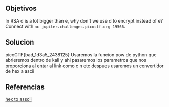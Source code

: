 
## Objetivos
In RSA d is a lot bigger than e, why don't we use d to encrypt instead of e? Connect with `nc jupiter.challenges.picoctf.org 19566`.
## Solucion
picoCTF{bad_1d3a5_2438125}
Usaremos la funcion pow de python que abrieremos dentro de kali y ahi pasaremos los parametros que nos proporciona al entar al link como c n etc 
despues usaremos un convertidor de hex a ascii
## Referencias
[hex to asscii](https://www.rapidtables.com/convert/number/hex-to-ascii.html)